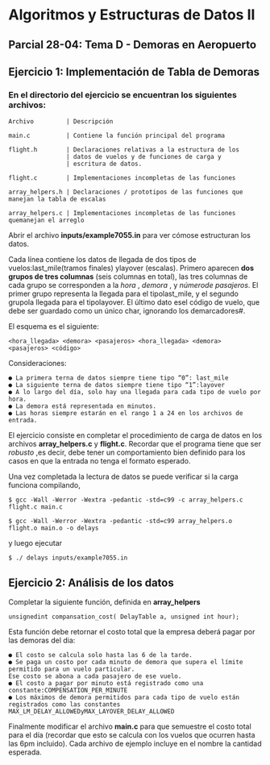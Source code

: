 # Algoritmos y Estructuras de Datos II

## Parcial 28-04: Tema D - Demoras en Aeropuerto

## Ejercicio 1: Implementación de Tabla de Demoras

### En el directorio del ejercicio se encuentran los siguientes archivos:

```
Archivo         | Descripción
```
```
main.c          | Contiene la función principal del programa
```
```
flight.h        | Declaraciones relativas a la estructura de los
                | datos de vuelos y de funciones de carga y
                | escritura de datos.
```
```
flight.c        | Implementaciones incompletas de las funciones
```
```
array_helpers.h | Declaraciones / prototipos de las funciones que manejan la tabla de escalas
```
```
array_helpers.c | Implementaciones incompletas de las funciones quemanejan el arreglo
```
Abrir el archivo **inputs/example7055.in** para ver cómose estructuran los datos.

Cada línea contiene los datos de llegada de dos tipos de vuelos:last_mile(tramos finales) ylayover
(escalas). Primero aparecen **dos grupos de tres columnas** (seis columnas en total), las tres columnas de
cada grupo se corresponden a la _hora_ , _demora_ , y _númerode pasajeros_. El primer grupo representa la
llegada para el tipolast_mile, y el segundo grupola llegada para el tipolayover. El último dato esel
código de vuelo, que debe ser guardado como un único char, ignorando los demarcadores#.

El esquema es el siguiente:

```
<hora_llegada> <demora> <pasajeros> <hora_llegada> <demora> <pasajeros> <código>
```
Consideraciones:

```
● La primera terna de datos siempre tiene tipo “0”: last_mile
● La siguiente terna de datos siempre tiene tipo “1”:layover
● A lo largo del día, solo hay una llegada para cada tipo de vuelo por hora.
● La demora está representada en minutos.
● Las horas siempre estarán en el rango 1 a 24 en los archivos de entrada.
```
El ejercicio consiste en completar el procedimiento de carga de datos en los archivos **array_helpers.c** y
**flight.c**. Recordar que el programa tiene que ser _robusto_ ,es decir, debe tener un comportamiento bien
definido para los casos en que la entrada no tenga el formato esperado.

Una vez completada la lectura de datos se puede verificar si la carga funciona compilando,

```
$ gcc -Wall -Werror -Wextra -pedantic -std=c99 -c array_helpers.c flight.c main.c
```
```
$ gcc -Wall -Werror -Wextra -pedantic -std=c99 array_helpers.o flight.o main.o -o delays
```

y luego ejecutar

```
$ ./ delays inputs/example7055.in
```
## Ejercicio 2: Análisis de los datos

Completar la siguiente función, definida en **array_helpers**

```
unsignedint compansation_cost( DelayTable a, unsigned int hour);
```
Esta función debe retornar el costo total que la empresa deberá pagar por las demoras del dia:

```
● El costo se calcula solo hasta las 6 de la tarde.
● Se paga un costo por cada minuto de demora que supera el límite permitido para un vuelo particular.
Ese costo se abona a cada pasajero de ese vuelo.
● El costo a pagar por minuto está registrado como una constante:COMPENSATION_PER_MINUTE
● Los máximos de demora permitidos para cada tipo de vuelo están registrados como las constantes
MAX_LM_DELAY_ALLOWEDyMAX_LAYOVER_DELAY_ALLOWED
```
Finalmente modificar el archivo **main.c** para que semuestre el costo total para el día (recordar que esto
se calcula con los vuelos que ocurren hasta las 6pm incluido). Cada archivo de ejemplo incluye en el
nombre la cantidad esperada.



